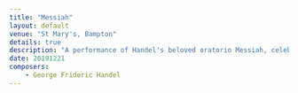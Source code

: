 ```yaml
---
title: "Messiah"
layout: default
venue: "St Mary's, Bampton"
details: true
description: "A performance of Handel's beloved oratorio Messiah, celebrating the life of Christ from prophecy to resurrection."
date: 20191221
composers:
    - George Frideric Handel
---
```

